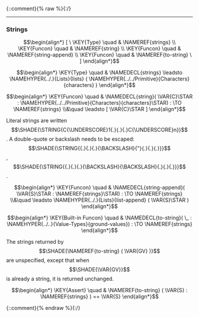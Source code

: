 {::comment}{% raw %}{:/}


----

### Strings
               


$$\begin{align*}
  [ \
  \KEY{Type} \quad & \NAMEREF{strings} \\
  \KEY{Funcon} \quad & \NAMEREF{string} \\
  \KEY{Funcon} \quad & \NAMEREF{string-append} \\
  \KEY{Funcon} \quad & \NAMEREF{to-string}
  \ ]
\end{align*}$$

$$\begin{align*}
  \KEY{Type} \quad 
  & \NAMEDECL{strings}  
    \leadsto \NAMEHYPER{../.}{Lists}{lists}
               (  \NAMEHYPER{../../Primitive}{Characters}{characters} )
\end{align*}$$

$$\begin{align*}
  \KEY{Funcon} \quad
  & \NAMEDECL{string}(
                       \VAR{C}\STAR : \NAMEHYPER{../../Primitive}{Characters}{characters}\STAR) 
    :  \TO \NAMEREF{strings} \\&\quad
    \leadsto [  \VAR{C}\STAR ]
\end{align*}$$


  Literal strings are written $$\SHADE{\STRING{C{\UNDERSCORE}1{.}{.}{.}C{\UNDERSCORE}n}}$$.
  A double-quote or backslash needs to be escaped: $$\SHADE{\STRING{{.}{.}{.}{\BACKSLASH}{"}{.}{.}{.}}}$$, $$\SHADE{\STRING{{.}{.}{.}{\BACKSLASH}{\BACKSLASH}{.}{.}{.}}}$$.


$$\begin{align*}
  \KEY{Funcon} \quad
  & \NAMEDECL{string-append}(
                       \VAR{S}\STAR : \NAMEREF{strings}\STAR) 
    :  \TO \NAMEREF{strings} \\&\quad
    \leadsto \NAMEHYPER{../.}{Lists}{list-append}
               (  \VAR{S}\STAR )
\end{align*}$$

$$\begin{align*}
  \KEY{Built-in Funcon} \quad
  & \NAMEDECL{to-string}(
                       \_ : \NAMEHYPER{../..}{Value-Types}{ground-values}) 
    :  \TO \NAMEREF{strings} 
\end{align*}$$


  The strings returned by $$\SHADE{\NAMEREF{to-string}
           (  \VAR{GV} )}$$ are unspecified, except that when
  $$\SHADE{\VAR{GV}}$$ is already a string, it is returned unchanged.


$$\begin{align*}
  \KEY{Assert} \quad
  & \NAMEREF{to-string}
      (  \VAR{S} : \NAMEREF{strings} ) 
    == \VAR{S}
\end{align*}$$



[Funcons-beta]: /CBS-beta/math/Funcons-beta
  "FUNCONS-BETA"
[Unstable-Funcons-beta]: /CBS-beta/math/Unstable-Funcons-beta
  "UNSTABLE-FUNCONS-BETA"
[Languages-beta]: /CBS-beta/math/Languages-beta
  "LANGUAGES-BETA"
[Unstable-Languages-beta]: /CBS-beta/math/Unstable-Languages-beta
  "UNSTABLE-LANGUAGES-BETA"
[CBS-beta]: /CBS-beta
  "CBS-BETA"
[Strings.cbs]: https://github.com/plancomps/CBS-beta/blob/master/Funcons-beta/Values/Composite/Strings/Strings.cbs
  "CBS SOURCE FILE ON GITHUB"
[PLAIN]: /CBS-beta/docs/Funcons-beta/Values/Composite/Strings
  "CBS SOURCE WEB PAGE"
 [PRETTY]: /CBS-beta/math/Funcons-beta/Values/Composite/Strings
  "CBS-KATEX WEB PAGE"
[PDF]: /CBS-beta/math/Funcons-beta/Values/Composite/Strings/Strings.pdf
  "CBS-LATEX PDF FILE"
[PLanCompS Project]: https://plancomps.github.io
  "PROGRAMMING LANGUAGE COMPONENTS AND SPECIFICATIONS PROJECT HOME PAGE"
{::comment}{% endraw %}{:/}
